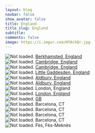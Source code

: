 ```yaml
---
layout: blog
navbar: false
show_avatar: false
title: England
title_slug: England
subtitle: 
comments: false
image: https://i.imgur.com/HfAchQr.jpg
---
```


<div class="img-container">
  <img src="https://i.imgur.com/JyLWxvr.jpg" alt="Not loaded." class="center-block">
  <a href="https://www.google.com/maps/search/?api=1&query=51.7600139,-0.5567500" target="_blank">
    <span class="img-caption-corner" style="display: inline;">Berkhamsted, England</span>
  </a>  
</div> 


<div class="img-container">
  <img src="https://i.imgur.com/n9EbtV6.jpg" alt="Not loaded." class="center-block">
  <a href="https://www.google.com/maps/search/?api=1&query=52.2067000,0.1138278" target="_blank">
    <span class="img-caption-corner" style="display: inline;">Cambridge, England</span>
  </a>  
</div> 


<div class="img-container">
  <img src="https://i.imgur.com/nG1FptS.jpg" alt="Not loaded." class="center-block">
  <a href="https://www.google.com/maps/search/?api=1&query=52.2072667,0.1180139" target="_blank">
    <span class="img-caption-corner" style="display: inline;">Cambridge, England</span>
  </a>  
</div> 


<div class="img-container">
  <img src="https://i.imgur.com/2uByBT1.jpg" alt="Not loaded." class="center-block">
  <a href="https://www.google.com/maps/search/?api=1&query=51.7964167,-0.5690028" target="_blank">
    <span class="img-caption-corner" style="display: inline;">Little Gaddesden, England</span>
  </a>  
</div> 


<div class="img-container">
  <img src="https://i.imgur.com/a16DxW6.jpg" alt="Not loaded." class="center-block">
  <a href="https://www.google.com/maps/search/?api=1&query=51.8022833,-0.6022417" target="_blank">
    <span class="img-caption-corner" style="display: inline;">Aldbury, England</span>
  </a>  
</div> 


<div class="img-container">
  <img src="https://i.imgur.com/Dp9QZoU.jpg" alt="Not loaded." class="center-block">
  <a href="https://www.google.com/maps/search/?api=1&query=51.8002889,-0.6030167" target="_blank">
    <span class="img-caption-corner" style="display: inline;">Aldbury, England</span>
  </a>  
</div> 


<div class="img-container">
  <img src="https://i.imgur.com/WUrmM3n.jpg" alt="Not loaded." class="center-block">
  <a  target="_blank">
    <span class="img-caption-corner" style="display: inline;">London, England</span>
  </a>  
</div> 


<div class="img-container">
  <img src="https://i.imgur.com/TrlSQK8.jpg" alt="Not loaded." class="center-block">
  <a href="https://www.google.com/maps/search/?api=1&query=51.4969361,-0.1742361" target="_blank">
    <span class="img-caption-corner" style="display: inline;">London, England</span>
  </a>  
</div> 


<div class="img-container">
  <img src="https://i.imgur.com/kJGeOfP.jpg" alt="Not loaded." class="center-block">
  <a href="https://www.google.com/maps/search/?api=1&query=51.7728056,-0.5761194" target="_blank">
    <span class="img-caption-corner" style="display: inline;">GB</span>
  </a>  
</div> 


<div class="img-container">
  <img src="https://i.imgur.com/GqiQLim.jpg" alt="Not loaded." class="center-block">
  <a  target="_blank">
    <span class="img-caption-corner" style="display: inline;">Barcelona, CT</span>
  </a>  
</div> 


<div class="img-container">
  <img src="https://i.imgur.com/LC5OpvS.jpg" alt="Not loaded." class="center-block">
  <a  target="_blank">
    <span class="img-caption-corner" style="display: inline;">Barcelona, CT</span>
  </a>  
</div> 


<div class="img-container">
  <img src="https://i.imgur.com/HfAchQr.jpg" alt="Not loaded." class="center-block">
  <a  target="_blank">
    <span class="img-caption-corner" style="display: inline;">Barcelona, CT</span>
  </a>  
</div> 


<div class="img-container">
  <img src="https://i.imgur.com/GlHl3ca.jpg" alt="Not loaded." class="center-block">
  <a  target="_blank">
    <span class="img-caption-corner" style="display: inline;">Barcelona, CT</span>
  </a>  
</div> 


<div class="img-container">
  <img src="https://i.imgur.com/eEisDD2.jpg" alt="Not loaded." class="center-block">
  <a  target="_blank">
    <span class="img-caption-corner" style="display: inline;">Fès, Fès-Meknès</span>
  </a>  
</div> 

